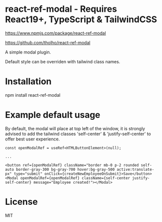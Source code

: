 # react-ref-modal - Requires React19+, TypeScript & TailwindCSS

https://www.npmjs.com/package/react-ref-modal

https://github.com/tholho/react-ref-modal

A simple modal plugin.

Default style can be overriden with tailwind class names.

# Installation

npm install react-ref-modal

# Example default usage

By default, the modal will place at top left of the window, it is strongly advised to add the tailwind classes 'self-center' & 'justify-self-center' to offer best user experience.

```
const openModalRef = useRef<HTMLButtonElement>(null);

...

<button ref={openModalRef} className="border mb-0 p-2 rounded self-auto border-gray-300 bg-gray-700 hover:bg-gray-500 active:translate-px" type="submit" onClick={createNewEmployeeOnSubmit}>Save</button>
<Modal openModalRef={openModalRef} className={self-center justify-self-center} message="Employee created!"></Modal>

```

# License

MIT
